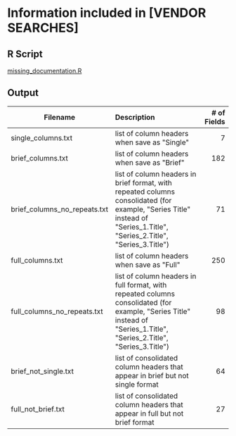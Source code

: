 # Information included in [VENDOR SEARCHES]

## R Script
[missing_documentation.R](missing_documentation.R)

## Output

| Filename        | Description           | # of Fields  |
| ------------- |:-------------| -----:|
| single_columns.txt      | list of column headers when save as "Single" | 7 |
| brief_columns.txt      | list of column headers when save as "Brief"     |   182 |
| brief_columns_no_repeats.txt | list of column headers in brief format, with repeated columns consolidated (for example, "Series Title" instead of "Series_1.Title", "Series_2.Title", "Series_3.Title")      |    71 |
| full_columns.txt | list of column headers when save as "Full" | 250 |
| full_columns_no_repeats.txt | list of column headers in full format, with repeated columns consolidated (for example, "Series Title" instead of "Series_1.Title", "Series_2.Title", "Series_3.Title") | 98 |
| brief_not_single.txt | list of consolidated column headers that appear in brief but not single format | 64 |
| full_not_brief.txt | list of consolidated column headers that appear in full but not brief format | 27 |
